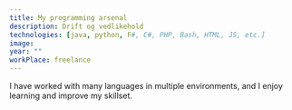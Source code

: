 ```yaml
---
title: My programming arsenal
description: Drift og vedlikehold
technologies: [java, python, F#, C#, PHP, Bash, HTML, JS, etc.]
image: 
year: ""
workPlace: freelance
---
```


I have worked with many languages in multiple environments, and I enjoy learning and improve my skillset.
